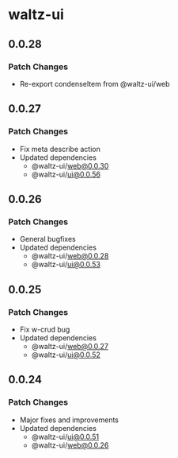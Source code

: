 # waltz-ui

## 0.0.28

### Patch Changes

- Re-export condenseItem from @waltz-ui/web

## 0.0.27

### Patch Changes

- Fix meta describe action
- Updated dependencies
  - @waltz-ui/web@0.0.30
  - @waltz-ui/ui@0.0.56

## 0.0.26

### Patch Changes

- General bugfixes
- Updated dependencies
  - @waltz-ui/web@0.0.28
  - @waltz-ui/ui@0.0.53

## 0.0.25

### Patch Changes

- Fix w-crud bug
- Updated dependencies
  - @waltz-ui/web@0.0.27
  - @waltz-ui/ui@0.0.52

## 0.0.24

### Patch Changes

- Major fixes and improvements
- Updated dependencies
  - @waltz-ui/ui@0.0.51
  - @waltz-ui/web@0.0.26
